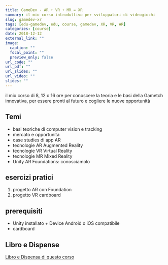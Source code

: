 ```yaml
---
title: GameDev - AR + VR + MR = XR
summary: il mio corso introduttivo per sviluppatori di videogiochi
slug: gamedev-xr
tags: [edu-gamedev, edu, course, gamedev, XR, VR, AR]
categories: [course]
date: 2018-12-12
external_link: ""
image:
  caption: ""
  focal_point: ""
  preview_only: false
url_code: ""
url_pdf: ""
url_slides: ""
url_video: ""
slides: ""
---
```


il mio corso di 8, 12 o 16 ore per conoscere la teoria e le basi della Gametch innovativa, per essere pronti al futuro e cogliere le nuove opportunità

## Temi
- basi teoriche di computer vision e tracking
- mercato e opportunità
- case studies di app AR
- tecnologie AR Augmented Reality
- tecnologie VR Virtual Reality
- tecnologie MR Mixed Reality
- Unity AR Foundations: conosciamolo

## esercizi pratici
1. progetto AR con Foundation
2. progetto VR cardboard

## prerequisiti
- Unity installato + Device Android o iOS compatibile
- cardboard

## Libro e Dispense
[Libro e Dispensa di questo corso](https://2042ed.org/scuola/game-dev/xr/)